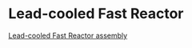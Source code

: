 # Lead-cooled Fast Reactor

[Lead-cooled Fast Reactor assembly](lfr/heterogeneous_single_assembly_3D/Griffin_standalone_LFR.md)

